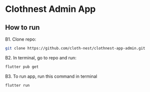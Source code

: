 # Clothnest Admin App
## How to run
B1. Clone repo:
```bash
git clone https://github.com/cloth-nest/clothnest-app-admin.git
```
B2. In terminal, go to repo and run:
```bash
flutter pub get
```

B3. To run app, run this command in terminal
```bash
flutter run
```
